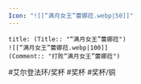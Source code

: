 ```yaml
---
Icon: "![[“满月女王”蕾娜菈.webp|50]]"
---
```

```ad-common-bronze-trophy
title: (Title:: "“满月女王”蕾娜菈")
![[“满月女王”蕾娜菈.webp|100]]
(Comment:: "打败“满月女王”蕾娜菈")
```

#艾尔登法环/奖杯 #奖杯 #奖杯/铜